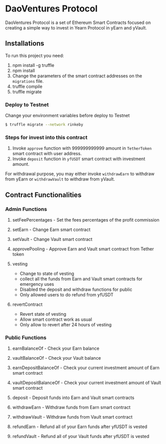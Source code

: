 # DaoVentures Protocol

DaoVentures Protocol is a set of Ethereum Smart Contracts focused on creating a simple way to invest in Yearn Protocol in yEarn and yVault.

## Installations

To run this project you need:

1. npm install -g truffle
2. npm install
3. Change the parameters of the smart contract addresses on the `migrations` file.
4. truffle compile
5. truffle migrate

### Deploy to Testnet

Change your environment variables before deploy to Testnet

```sh
$ truffle migrate --network rinkeby
```

### Steps for invest into this contract

1. Invoke `approve` function with 999999999999 amount in `TetherToken` smart contract with user address.
2. Invoke `deposit` function in `yfUSDT` smart contract with investment amount.

For withdrawal purpose, you may either invoke `withdrawEarn` to withdraw from yEarn or `withdrawVault` to withdraw from yVault.

## Contract Functionalities

### Admin Functions
1. setFeePercentages - Set the fees percentages of the profit commission

2. setEarn - Change Earn smart contract

3. setVault - Change Vault smart contract

4. approvePooling - Approve Earn and Vault smart contract from Tether token

5. vesting 
   - Change to state of vesting 
   - collect all the funds from Earn and Vault smart contracts for emergency uses
   - Disabled the deposit and withdraw functions for public
   - Only allowed users to do refund from yfUSDT
   
6. revertContract 
    - Revert state of vesting 
    - Allow smart contract work as usual
    - Only allow to revert after 24 hours of vesting
    
### Public Functions
1. earnBalanceOf - Check your Earn balance

2. vaultBalanceOf - Check your Vault balance

3. earnDepositBalanceOf - Check your current investment amount of Earn smart contract

4. vaultDepositBalanceOf - Check your current investment amount of Vault smart contract

5. deposit - Deposit funds into Earn and Vault smart contracts

6. withdrawEarn - Withdraw funds from Earn smart contract

7. withdrawVault - Withdraw funds from Vault smart contract

8. refundEarn - Refund all of your Earn funds after yfUSDT is vested

9. refundVault - Refund all of your Vault funds after yfUSDT is vested
